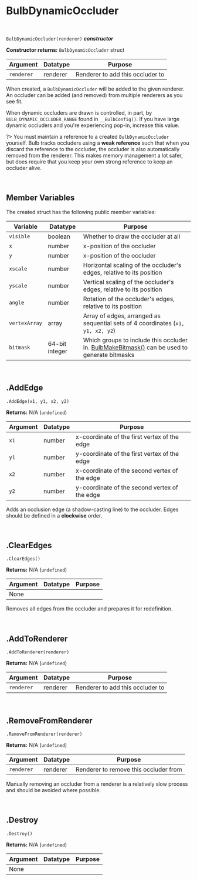 # BulbDynamicOccluder

&nbsp;

`BulbDynamicOccluder(renderer)` ***constructor***

**Constructor returns:** `BulbDynamicOccluder` struct

|Argument  |Datatype|Purpose                         |
|----------|--------|--------------------------------|
|`renderer`|renderer|Renderer to add this occluder to|

When created, a `BulbDynamicOccluder` will be added to the given renderer. An occluder can be added (and removed) from multiple renderers as you see fit.

When dynamic occluders are drawn is controlled, in part, by `BULB_DYNAMIC_OCCLUDER_RANGE` found in `__BulbConfig()`. If you have large dynamic occluders and you're experiencing pop-in, increase this value.

?> You must maintain a reference to a created `BulbDynamicOccluder` yourself. Bulb tracks occluders using a **weak reference** such that when you discard the reference to the occluder, the occluder is also automatically removed from the renderer. This makes memory management a lot safer, but does require that you keep your own strong reference to keep an occluder alive.

&nbsp;

## Member Variables

The created struct has the following public member variables:

|Variable     |Datatype      |Purpose                                                                                                                                                 |
|-------------|--------------|--------------------------------------------------------------------------------------------------------------------------------------------------------|
|`visible`    |boolean       |Whether to draw the occluder at all                                                                                                                     |
|`x`          |number        |x-position of the occluder                                                                                                                              |
|`y`          |number        |x-position of the occluder                                                                                                                              |
|`xscale`     |number        |Horizontal scaling of the occluder's edges, relative to its position                                                                                    |
|`yscale`     |number        |Vertical scaling of the occluder's edges, relative to its position                                                                                      |
|`angle`      |number        |Rotation of the occluder's edges, relative to its position                                                                                              |
|`vertexArray`|array         |Array of edges, arranged as sequential sets of 4 coordinates (`x1, y1, x2, y2`)                                                                   |
|`bitmask`    |64-bit integer|Which groups to include this occluder in. [BulbMakeBitmask()](GML-Functions#bulbmakebitmaskgroup1-group2-group3-) can be used to generate bitmasks|

&nbsp;

## .AddEdge

`.AddEdge(x1, y1, x2, y2)`

**Returns:** N/A (`undefined`)

|Argument|Datatype|Purpose                                      |
|--------|--------|---------------------------------------------|
|`x1`    |number  |x-coordinate of the first vertex of the edge |
|`y1`    |number  |y-coordinate of the first vertex of the edge |
|`x2`    |number  |x-coordinate of the second vertex of the edge|
|`y2`    |number  |y-coordinate of the second vertex of the edge|

Adds an occlusion edge (a shadow-casting line) to the occluder. Edges should be defined in a **clockwise** order.

&nbsp;

## .ClearEdges

`.ClearEdges()`

**Returns:** N/A (`undefined`)

|Argument|Datatype|Purpose|
|--------|--------|-------|
|None    |        |       |

Removes all edges from the occluder and prepares it for redefinition.

&nbsp;

## .AddToRenderer

`.AddToRenderer(renderer)`

**Returns:** N/A (`undefined`)

|Argument  |Datatype|Purpose                         |
|----------|--------|--------------------------------|
|`renderer`|renderer|Renderer to add this occluder to|

&nbsp;

## .RemoveFromRenderer

`.RemoveFromRenderer(renderer)`

**Returns:** N/A (`undefined`)

|Argument  |Datatype|Purpose                              |
|----------|--------|-------------------------------------|
|`renderer`|renderer|Renderer to remove this occluder from|

Manually removing an occluder from a renderer is a relatively slow process and should be avoided where possible.

&nbsp;

## .Destroy

`.Destroy()`

**Returns:** N/A (`undefined`)

|Argument|Datatype|Purpose|
|--------|--------|-------|
|None    |        |       |